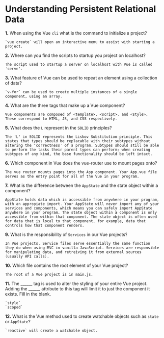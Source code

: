 # Understanding Persistent Relational Data

**1.** When using the Vue `cli` what is the command to initialize a project?
<!-- enter you answer in the space below -->
```
`vue create` will open an interactive menu to assist with starting a project.
```
**2.** Where can you find the scripts to startup you project on localhost?
<!-- enter you answer in the space below -->
```
The script used to startup a server on localhost with Vue is called 'serve'.
```
**3.** What feature of Vue can be used to repeat an element using a collection of data?
<!-- enter you answer in the space below -->
```
`v-for` can be used to create multiple instances of a single component, using an array.
```
**4.** What are the three tags that make up a Vue component?
<!-- enter you answer in the space below -->
```
Vue components are composed of <template>, <script>, and <style>. These correspond to HTML, JS, and CSS respectively.
```
**5.** What does the `L` represent in the `SOLID` principles?
<!-- enter you answer in the space below -->
```
The 'L' in SOLID represents the Liskov Substitution principle. This states that types should be replacable with their subtypes without altering the 'correctness' of a program. Subtypes should still be able to perform the tasks their parent types can perform; when creating subtypes of any kind, the base functionality should be left intact.
```
**6.** Which component in Vue does the vue-router use to mount pages onto?
<!-- enter you answer in the space below -->
```
The vue router mounts pages into the App component. Your App.vue file serves as the entry point for all of the Vue in your program.
```
**7.** What is the difference between the `AppState` and the state object within a component?
<!-- enter you answer in the space below -->
```
AppState holds data which is accessible from anywhere in your program, with an appropiate import. Your AppState will never import any of your services and components, which means you can safely import AppState anywhere in your program. The state object within a component is only accessible from within that component. The state object is often used for data that is local to that component, for example, data that controls how that component renders. 
```
**9.** What is the responsibility of `Services` in our Vue projects?
<!-- enter you answer in the space below -->
```
In Vue projects, Service files serve essentially the same function they do when using MVC in vanilla JavaScript. Services are responsible for manipulating data, and retreiving it from external sources (usually API calls). 
```
**10.** Which file contains the root element of your Vue project?
<!-- enter you answer in the space below -->
```
The root of a Vue project is in main.js.
```
**11.** The ______ tag is used to alter the styling of your entire Vue project.  Adding the ______ attribute to this tag will limit it to just the component it exists.  Fill in the blank.
<!-- enter you answer in the space below -->
```
`style`
`scoped`
```
**12.** What is the Vue method used to create watchable objects such as `state` or `AppState`?
<!-- enter you answer in the space below -->
```
`reactive` will create a watchable object.
```
